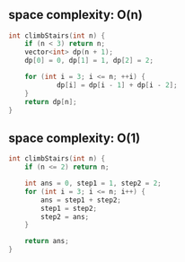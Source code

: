 #

## space complexity: O(n)

```cpp
int climbStairs(int n) {
    if (n < 3) return n;
    vector<int> dp(n + 1);
    dp[0] = 0, dp[1] = 1, dp[2] = 2;

    for (int i = 3; i <= n; ++i) {
            dp[i] = dp[i - 1] + dp[i - 2];
    }
    return dp[n];
}
```

## space complexity: O(1)
```cpp
int climbStairs(int n) {
    if (n <= 2) return n;

    int ans = 0, step1 = 1, step2 = 2;
    for (int i = 3; i <= n; i++) {
        ans = step1 + step2;
        step1 = step2;
        step2 = ans;
    }

    return ans;
}
```
